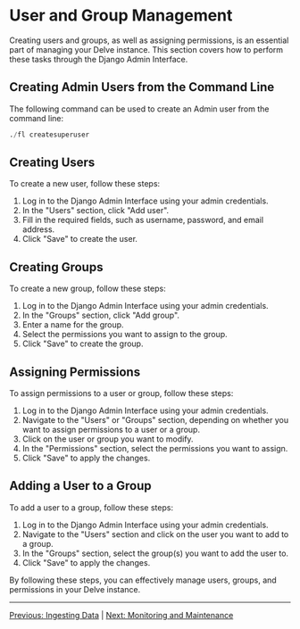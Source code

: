 # User and Group Management

Creating users and groups, as well as assigning permissions, is an essential part of managing your Delve instance. This section covers how to perform these tasks through the Django Admin Interface.

## Creating Admin Users from the Command Line

The following command can be used to create an Admin user from the command line:

```python
./fl createsuperuser
```

## Creating Users

To create a new user, follow these steps:

1. Log in to the Django Admin Interface using your admin credentials.
2. In the "Users" section, click "Add user".
3. Fill in the required fields, such as username, password, and email address.
4. Click "Save" to create the user.

## Creating Groups

To create a new group, follow these steps:

1. Log in to the Django Admin Interface using your admin credentials.
2. In the "Groups" section, click "Add group".
3. Enter a name for the group.
4. Select the permissions you want to assign to the group.
5. Click "Save" to create the group.

## Assigning Permissions

To assign permissions to a user or group, follow these steps:

1. Log in to the Django Admin Interface using your admin credentials.
2. Navigate to the "Users" or "Groups" section, depending on whether you want to assign permissions to a user or a group.
3. Click on the user or group you want to modify.
4. In the "Permissions" section, select the permissions you want to assign.
5. Click "Save" to apply the changes.

## Adding a User to a Group

To add a user to a group, follow these steps:

1. Log in to the Django Admin Interface using your admin credentials.
2. Navigate to the "Users" section and click on the user you want to add to a group.
3. In the "Groups" section, select the group(s) you want to add the user to.
4. Click "Save" to apply the changes.

By following these steps, you can effectively manage users, groups, and permissions in your Delve instance.

---

[Previous: Ingesting Data](Ingesting_Data.md.md) | [Next: Monitoring and Maintenance](Monitoring_and_Maintenance.md)
